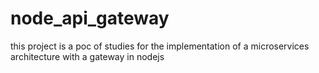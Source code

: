 # node_api_gateway
this project is a poc of studies for the implementation of a microservices architecture with a gateway in nodejs
